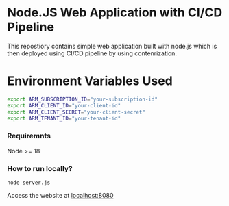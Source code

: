 
# Node.JS Web Application with CI/CD Pipeline

This repostiory contains simple web application built with node.js which is then deployed using CI/CD pipeline by using contenrization.

# Environment Variables Used
```bash
export ARM_SUBSCRIPTION_ID="your-subscription-id"
export ARM_CLIENT_ID="your-client-id"
export ARM_CLIENT_SECRET="your-client-secret"
export ARM_TENANT_ID="your-tenant-id"
```

### Requiremnts
Node >= 18


### How to run locally?
```
node server.js
```
Access the website at [localhost:8080](localhost:3000)

